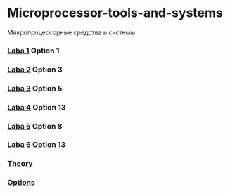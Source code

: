 # Microprocessor-tools-and-systems
Микропроцессорные средства и системы



### [Laba 1]() Option 1
### [Laba 2]() Option 3
### [Laba 3]() Option 5
### [Laba 4]() Option 13
### [Laba 5]() Option 8
### [Laba 6]() Option 13

### [Theory]() 
### [Options]() 
